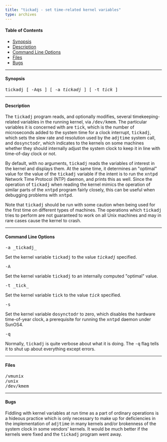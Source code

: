 ```yaml
---
title: "tickadj - set time-related kernel variables"
type: archives
---
```


#### Table of Contents

*   [Synopsis](/archives/3-5.93e/tickadj/#synopsis)
*   [Description](/archives/3-5.93e/tickadj/#description)
*   [Command Line Options](/archives/3-5.93e/tickadj/#command-line-options)
*   [Files](/archives/3-5.93e/tickadj/#files)
*   [Bugs](/archives/3-5.93e/tickadj/#bugs)

* * *

#### Synopsis

<tt>tickadj [ -Aqs ] [ -a _tickadj_ ] [ -t _tick_ ]</tt>

* * *

#### Description

The <tt>tickadj</tt> program reads, and optionally modifies, several timekeeping-related variables in the running kernel, via <tt>/dev/kmem</tt>. The particular variables it is concerned with are <tt>tick</tt>, which is the number of microseconds added to the system time for a clock interrupt, <tt>tickadj</tt>, which sets the slew rate and resolution used by the <tt>adjtime</tt> system call, and <tt>dosynctodr</tt>, which indicates to the kernels on some machines whether they should internally adjust the system clock to keep it in line with time-of-day clock or not.

By default, with no arguments, <tt>tickadj</tt> reads the variables of interest in the kernel and displays them. At the same time, it determines an "optimal" value for the value of the <tt>tickadj</tt> variable if the intent is to run the <tt>xntpd</tt> Network Time Protocol (NTP) daemon, and prints this as well. Since the operation of <tt>tickadj</tt> when reading the kernel mimics the operation of similar parts of the <tt>xntpd</tt> program fairly closely, this can be useful when debugging problems with <tt>xntpd</tt>.

Note that <tt>tickadj</tt> should be run with some caution when being used for the first time on different types of machines. The operations which <tt>tickadj</tt> tries to perform are not guaranteed to work on all Unix machines and may in rare cases cause the kernel to crash.

* * *

#### Command Line Options

<dt><tt>-a _tickadj_</tt></dt>

Set the kernel variable <tt>tickadj</tt> to the value _<tt>tickadj</tt>_ specified.

<dt><tt>-A</tt></dt>

Set the kernel variable <tt>tickadj</tt> to an internally computed "optimal" value.

<dt><tt>-t _tick_</tt></dt>

Set the kernel variable <tt>tick</tt> to the value _<tt>tick</tt>_ specified.

<dt><tt>-s</tt></dt>

Set the kernel variable <tt>dosynctodr</tt> to zero, which disables the hardware time-of-year clock, a prerequisite for running the <tt>xntpd</tt> daemon under SunOS4.

<dt><tt>-q</tt></dt>

Normally, <tt>tickadj</tt> is quite verbose about what it is doing. The <tt>-q</tt> flag tells it to shut up about everything except errors.

* * *

#### Files

<tt>/vmunix  
/unix  
/dev/kmem  
</tt>

* * *

#### Bugs

Fiddling with kernel variables at run time as a part of ordinary operations is a hideous practice which is only necessary to make up for deficiencies in the implementation of <tt>adjtime</tt> in many kernels and/or brokenness of the system clock in some vendors' kernels. It would be much better if the kernels were fixed and the <tt>tickadj</tt> program went away.